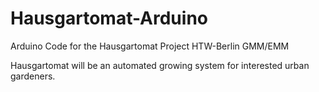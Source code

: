 # Hausgartomat-Arduino
Arduino Code for the Hausgartomat Project HTW-Berlin GMM/EMM

Hausgartomat will be an automated growing system for interested urban gardeners.
